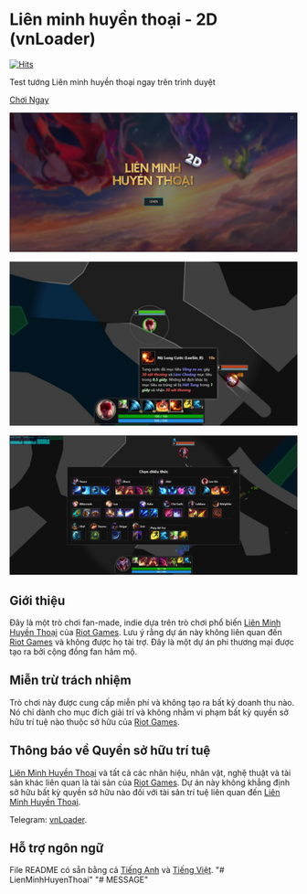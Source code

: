 # Liên minh huyền thoại - 2D (vnLoader)

[![Hits](https://hits.seeyoufarm.com/api/count/incr/badge.svg?url=https%3A%2F%2Fgithub.com%2FHoangTran0410%2FLOL2D&count_bg=%2379C83D&title_bg=%23555555&icon=&icon_color=%23E7E7E7&title=views&edge_flat=true)](https://hits.seeyoufarm.com)

Test tướng Liên minh huyền thoại ngay trên trình duyệt

[Chơi Ngay]([https://hoangtran0410.github.io/LOL2D](https://vnloader.github.io/LienMinhHuyenThoai/))

<!-- display screenshot -->
![Screenshot](/assets/images/screenshots/Screenshot_1.jpg)

![Screenshot](/assets/images/screenshots/Screenshot_4.jpg)

![Screenshot](/assets/images/screenshots/Screenshot_3.jpg)

## Giới thiệu

Đây là một trò chơi fan-made, indie dựa trên trò chơi phổ biến [Liên Minh Huyền Thoại](https://www.leagueoflegends.com/) của [Riot Games](https://www.riotgames.com/en). Lưu ý rằng dự án này không liên quan đến [Riot Games](https://www.riotgames.com/en) và không được họ tài trợ. Đây là một dự án phi thương mại được tạo ra bởi cộng đồng fan hâm mộ.

## Miễn trừ trách nhiệm

Trò chơi này được cung cấp miễn phí và không tạo ra bất kỳ doanh thu nào. Nó chỉ dành cho mục đích giải trí và không nhằm vi phạm bất kỳ quyền sở hữu trí tuệ nào thuộc sở hữu của [Riot Games](https://www.riotgames.com/en).

## Thông báo về Quyền sở hữu trí tuệ

[Liên Minh Huyền Thoại](https://www.leagueoflegends.com/) và tất cả các nhãn hiệu, nhân vật, nghệ thuật và tài sản khác liên quan là tài sản của [Riot Games](https://www.riotgames.com/en). Dự án này không khẳng định sở hữu bất kỳ quyền sở hữu nào đối với tài sản trí tuệ liên quan đến [Liên Minh Huyền Thoại](https://www.leagueoflegends.com/).

Telegram: [vnLoader](https://t.me/vnLoader).

## Hỗ trợ ngôn ngữ

File README có sẵn bằng cả [Tiếng Anh](./README-en.md) và [Tiếng Việt](./README.md).
"# LienMinhHuyenThoai" 
"# MESSAGE" 
